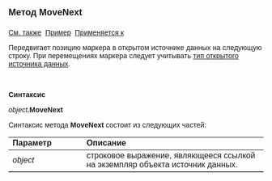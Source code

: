 ﻿<html>
<head>
<title>Источник данных\MoveNext</title>
</head>

<body>

<p><strong><font size="4" face="Arial">Метод MoveNext<br>
<br>
</font></strong><font face="Arial"><a href="../Asdata.html">См. также</a>&nbsp;
<a href="../../Examples/E_AsData.html">Пример</a>&nbsp; <a href="../Asdata.html">
Применяется к</a></font></p>

<p><font face="Arial">Передвигает позицию маркера в открытом источнике 
данных на следующую строку. При перемещениях маркера следует учитывать <a
href="../../Constants/const_opencursor_cursortype.html">тип открытого источника 
данных</a>.</font></p>

<p class="label">&nbsp;</p>

<p class="label"><font face="Arial"><b>Синтаксис</b></font></p>

<p><font face="Arial"><em>object</em><strong>.MoveNext</strong></font></p>

<p><font face="Arial">Синтаксис метода <strong>MoveNext</strong>
состоит из следующих частей:</font></p>

<table border="1" cellPadding="5" cols="2" frame="below" rules="rows">
<TBODY>
  <tr vAlign="top">
    <td class="label" width="29%"><font face="Arial"><b>Параметр</b></font></td>
    <td class="label" width="71%"><font face="Arial"><strong>Описание</strong></font></td>
  </tr>
  <tr>
    <td width="29%"><em><font face="Arial">object</font></em></td>
    <td width="71%"><font face="Arial">строковое выражение, являющееся 
	ссылкой на экземпляр объекта источник данных.</font></td>
  </tr>
</TBODY>
</table>
</body>
</html>
